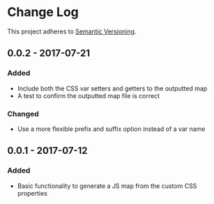 # Change Log
This project adheres to [Semantic Versioning](http://semver.org/).

## 0.0.2 - 2017-07-21
### Added
- Include both the CSS var setters and getters to the outputted map
- A test to confirm the outputted map file is correct

### Changed
- Use a more flexible prefix and suffix option instead of a var name 

## 0.0.1 - 2017-07-12
### Added
- Basic functionality to generate a JS map from the custom CSS properties
